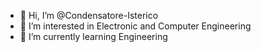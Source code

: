 - 👋 Hi, I’m @Condensatore-Isterico
- 👀 I’m interested in Electronic and Computer Engineering
- 🌱 I’m currently learning Engineering


<!---
Condensatore-Isterico/Condensatore-Isterico is a ✨ special ✨ repository because its `README.md` (this file) appears on your GitHub profile.
You can click the Preview link to take a look at your changes.
--->
